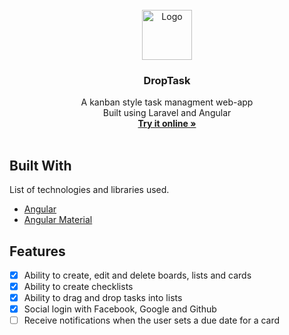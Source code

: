 <div id="top"></div>
<!-- PROJECT LOGO -->
<br />
<div align="center">
  <a href="https://github.com/gentbrika/Drop-Task-Frontend">
    <img src="https://iconmonstr.com/wp-content/g/gd/makefg.php?i=../releases/preview/2017/png/iconmonstr-task-1.png&r=124&g=108&b=163" alt="Logo" width="80" height="80">
  </a>
  <h3 align="center">DropTask</h3>
  <p align="center">
    A kanban style task managment web-app
    <br />
    Built using Laravel and Angular
    <br />
    <a href="https://charming-pastelito-227126.netlify.app/"><strong>Try it online »</strong></a>
    <br />
    <br />
  </p>
</div>

## Built With
List of technologies and libraries used.
* [Angular](https://angular.io/)
* [Angular Material](https://material.angular.io/)
## Features
- [x] Ability to create, edit and delete boards, lists and cards
- [x] Ability to create checklists
- [x] Ability to drag and drop tasks into lists
- [x] Social login with Facebook, Google and Github
- [ ] Receive notifications when the user sets a due date for a card
